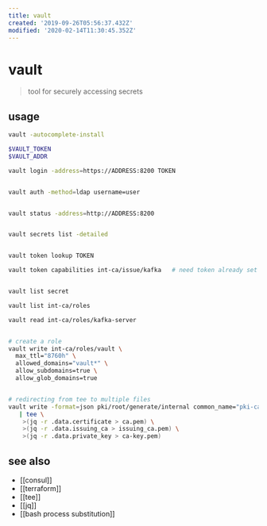 ```yaml
---
title: vault
created: '2019-09-26T05:56:37.432Z'
modified: '2020-02-14T11:30:45.352Z'
---
```


# vault

> tool for securely accessing secrets

## usage
```sh
vault -autocomplete-install

$VAULT_TOKEN
$VAULT_ADDR

vault login -address=https://ADDRESS:8200 TOKEN


vault auth -method=ldap username=user


vault status -address=http://ADDRESS:8200


vault secrets list -detailed


vault token lookup TOKEN

vault token capabilities int-ca/issue/kafka   # need token already set !


vault list secret

vault list int-ca/roles

vault read int-ca/roles/kafka-server


# create a role
vault write int-ca/roles/vault \
  max_ttl="8760h" \
  allowed_domains="vault*" \
  allow_subdomains=true \
  allow_glob_domains=true


# redirecting from tee to multiple files
vault write -format=json pki/root/generate/internal common_name="pki-ca-root" ttl=87600h \
   | tee \
    >(jq -r .data.certificate > ca.pem) \
    >(jq -r .data.issuing_ca > issuing_ca.pem) \
    >(jq -r .data.private_key > ca-key.pem)
```

## see also
- [[consul]]
- [[terraform]]
- [[tee]]
- [[jq]]
- [[bash process substitution]]
